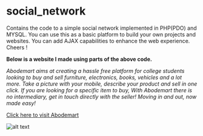 # social_network
Contains the code to a simple social network implemented in PHP(PDO) and MYSQL. You can use this as a basic platform to build your own projects and websites. You can add AJAX capabilities to enhance the web experience.
Cheers ! 

**Below is a website I made using parts of the above code.** 

*Abodemart aims at creating a hassle free platform for college students looking to buy and sell furniture, electronics, books, vehicles and a lot more. Take a picture with your mobile, describe your product and sell in one click. If you are looking for a specific item to buy, With Abodemart there is no intermediary, get in touch directly with the seller! Moving in and out, now made easy!*

[Click here to visit Abodemart](https://www.abodemart.in "Abodemart's Homepage")

![alt text](https://github.com/siddharthkul/social_network/blob/master/screenshot.png)
